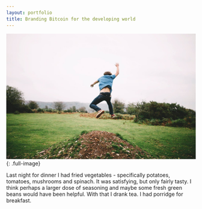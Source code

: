 ```yaml
---
layout: portfolio
title: Branding Bitcoin for the developing world
---
```


![That’s me](/images/sam2.jpg){: .full-image}


Last night for dinner I had fried vegetables - specifically potatoes, tomatoes, mushrooms and spinach. It was satisfying, but only fairly tasty. I think perhaps a larger dose of seasoning and maybe some fresh green beans would have been helpful. With that I drank tea. I had porridge for breakfast.
